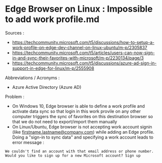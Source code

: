 # Edge Browser on Linux : Impossible to add work profile.md

Sources : 
- https://techcommunity.microsoft.com/t5/discussions/how-to-setup-a-work-profile-on-edge-dev-channel-on-linux-ubuntu/m-p/2305837
- https://techcommunity.microsoft.com/t5/articles/users-can-now-sign-in-and-sync-their-favorites-with-microsoft/m-p/2230134/page/3
- https://techcommunity.microsoft.com/t5/discussions/azure-ad-sign-in-support-in-edge-for-linux/m-p/2555908

Abbreviations / Acronyms : 
- Azure Active Directory (Azure AD)

Problem : 

- On Windows 10, Edge browser is able to define a work profile and activate data sync so that login in this work provile on any other computer triggers the sync of favorites on this destination browser so that we do not need to export/import them manually
- On Linux/Ubuntu, Edge browser is not accepting work account signin (like firstname.lastname@company.com) while adding an Edge profile. Doing a "sign-in to sync data" and specifying a work account leads to error message : 

`We couldn't find an account with that email address or phone number. Would you like to sign up for a new Microsoft account? Sign up`
